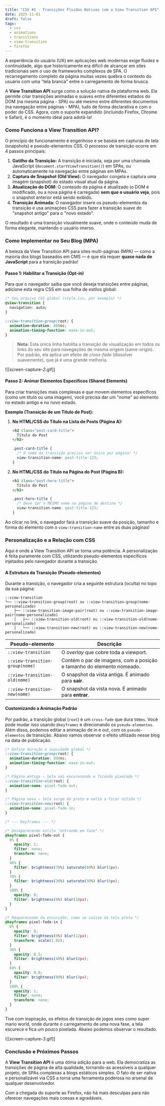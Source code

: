 ```yaml
---
title: "CSS #1 - Transições Fluidas Nativas com a View Transition API"
date: 2025-11-01
draft: false
tags:
  - css
  - animations
  - transitions
  - view-transition
  - firefox
---
```


A experiência do usuário (UX) em aplicações web modernas exige fluidez e continuidade, algo que historicamente era difícil de alcançar em sites tradicionais  sem o uso de frameworks complexos de SPA. O recarregamento completo da página muitas vezes quebra o contexto do usuário com uma "tela branca" entre o carregamento de forma brusca.

A **View Transition API** surge como a solução nativa da plataforma web. Ela permite criar transições animadas e suaves entre diferentes estados do DOM (na mesma página - SPA) ou até mesmo entre diferentes documentos (na navegação entre páginas - MPA), tudo de forma declarativa e com o poder do CSS. Agora, com o suporte expandido (incluindo Firefox, Chrome e Safari), é o momento ideal para adotá-la!

### Como Funciona a View Transition API?

O princípio de funcionamento é engenhoso e se baseia em capturas de tela (snapshots) e pseudo-elementos CSS. O processo de transição ocorre em 4 passos principais:

1. **Gatilho da Transição:** A transição é iniciada, seja por uma chamada JavaScript (`document.startViewTransition()`) em SPAs, ou automaticamente na navegação entre páginas em MPAs.
2. **Captura de Snapshot (Old View):** O navegador congela e captura uma imagem (snapshot) do estado visual atual da página.
3. **Atualização do DOM:** O conteúdo da página é atualizado (o DOM é modificado, ou a nova página é carregada) **sem que o usuário veja**, pois o snapshot anterior está sendo exibido.
4. **Transição Animada:** O navegador insere os pseudo-elementos da transição e usa animações CSS para fazer a transição suave do "snapshot antigo" para o "novo estado".

O resultado é uma transição visualmente suave, onde o conteúdo muda de forma elegante, mantendo o usuário imerso.

### Como Implementar no Seu Blog (MPA)

A beleza da View Transition API para sites multi-páginas (MPA) — como a maioria dos blogs baseados em CMS — é que ela requer **quase nada de JavaScript** para a transição padrão!

#### Passo 1: Habilitar a Transição (Opt-in)

Para que o navegador saiba que você deseja transições entre páginas, adicione esta regra CSS em sua folha de estilos global:

```CSS
/* Seu arquivo CSS global (style.css, por exemplo) */
@view-transition {
  navigation: auto;
}

::view-transition-group(root) {
  animation-duration: 800ms;
  animation-timing-function: ease-in-out;
}
```

> **Nota:** Esta única linha habilita a transição de visualização em todos os links do seu site para navegações de mesma origem (same-origin). Por padrão, ela aplica um efeito de _cross-fade_ (dissolver suavemente), que já é uma grande melhoria.

![[screen-capture-_2_.gif]]

#### Passo 2: Animar Elementos Específicos (Shared Elements)

Para criar transições mais complexas e que movem elementos específicos (como um título ou uma imagem), você precisa dar um "nome" ao elemento no estado antigo e no novo estado.

**Exemplo (Transição de um Título de Post):**

1. **No HTML/CSS do Título na Lista de Posts (Página A):**
    
    ```HTML
    <h2 class="post-card-title">
      Título do Post
    </h2>
    ```
    
    ```CSS
    .post-card-title {
      /* O nome da transição precisa ser único por página! */
      view-transition-name: post-title-123; 
    }
    ```
    
2. **No HTML/CSS do Título na Página do Post (Página B):**
    
    ```HTML
    <h1 class="post-hero-title">
      Título do Post
    </h1>
    ```
    
    ```CSS
    .post-hero-title {
      /* Deve ter o MESMO nome na página de destino */
      view-transition-name: post-title-123; 
    }
    ```
    

Ao clicar no link, o navegador fará a transição suave da posição, tamanho e forma do elemento com o `view-transition-name` entre as duas páginas!

###  Personalização e a Relação com CSS

Aqui é onde a View Transition API se torna uma potência. A personalização é feita puramente com CSS, utilizando pseudo-elementos específicos injetados pelo navegador durante a transição.

#### A Estrutura da Transição (Pseudo-elementos)

Durante a transição, o navegador cria a seguinte estrutura (oculta) no topo da sua página:

```
::view-transition
└── ::view-transition-group(root) ou ::view-transition-group(nome-personalizado)
    ├── ::view-transition-image-pair(root) ou ::view-transition-image-pair(nome-personalizado)
    │   ├── ::view-transition-old(root) ou ::view-transition-old(nome-personalizado)
    │   └── ::view-transition-new(root) ou ::view-transition-new(nome-personalizado)
```

| **Pseudo-elemento**             | **Descrição**                                                         |
| ------------------------------- | --------------------------------------------------------------------- |
| `::view-transition`             | O _overlay_ que cobre toda a viewport.                                |
| `::view-transition-group(nome)` | Contém o par de imagens, com a posição e tamanho do elemento nomeado. |
| `::view-transition-old(nome)`   | O snapshot da vista antiga. É animado para **sair**.                  |
| `::view-transition-new(nome)`   | O snapshot da vista nova. É animado para **entrar**.                  |

#### Customizando a Animação Padrão

Por padrão, a transição global (`root`) é um `cross-fade` que dura `500ms`. Você pode mudar isso usando `@keyframes` e direcionando os `pseudo-elementos`.
Além disso, podemos editar a animação de in e out, com os `pseudo-elementos` de transição. Abaixo vamos observar o efeito utilizado nesse blog na data de publicação.

```CSS
/* Define duração e suavidade global */
::view-transition-group(root) {
  animation-duration: 800ms;
  animation-timing-function: ease-in-out;
}

/* Página antiga — tela vai escurecendo e ficando pixelada */
::view-transition-old(root) {
  animation-name: pixel-fade-out;
}

/* Página nova — tela surge do preto e volta a ficar nítida */
::view-transition-new(root) {
  animation-name: pixel-fade-in;
}

/* --- Keyframes --- */

/* Desaparecendo estilo "entrando em fase" */
@keyframes pixel-fade-out {
  0% {
    opacity: 1;
    filter: none;
    transform: none;
  }
  40% {
    filter: brightness(70%) saturate(80%) blur(2px);
  }
  70% {
    filter: brightness(30%) saturate(30%) blur(6px);
  }
  100% {
    opacity: 0;
    filter: brightness(0%) blur(10px);
  }
}

/* Reaparecendo da escuridão, como se saísse da tela preta */
@keyframes pixel-fade-in {
  0% {
    opacity: 0;
    filter: brightness(0%) blur(12px);
    transform: scale(1.02);
  }
  30% {
    opacity: 0.5;
    filter: brightness(40%) blur(8px);
  }
  60% {
    opacity: 0.8;
    filter: brightness(80%) blur(4px);
  }
  100% {
    opacity: 1;
    filter: none;
    transform: none;
  }
}
```

Tive com inspiração, os efeitos de transição de jogos snes como super mario world, onde durante o carregamento de uma nova fase, a tela escurece e fica um pouco pixelada. Abaixo podemos observar o resultado.

![[screen-capture-_3_.gif]]

### Conclusão e Próximos Passos

A **View Transition API** é uma ótima adição para a web. Ela democratiza as transições de página de alta qualidade, tornando-as acessíveis a qualquer projeto, de SPAs complexas a blogs estáticos simples. O fato de ser nativa e personalizável via CSS a torna uma ferramenta poderosa no arsenal de qualquer desenvolvedor.

Com a chegada do suporte ao Firefox, não há mais desculpas para não oferecer navegações mais coesas e agradáveis. 


